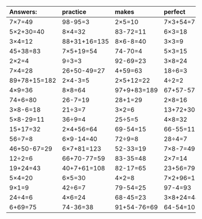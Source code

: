 | Answers: | practice | makes | perfect | ! |
| :--- | :--- | :--- | :--- | :--- |
| 7×7=49 | 98-95=3 | 2×5=10 | 7×3+54=75 | 61+64-60=65 | 
| 5×2+30=40 | 8×4=32 | 83-72=11 | 6×3=18 | 72÷8=9 | 
| 3×4=12 | 88+31+16=135 | 8×6-8=40 | 3×3=9 | 9×9=81 | 
| 45+38=83 | 7×5+19=54 | 74-70=4 | 5×3=15 | 89+27-23=93 | 
| 2×2=4 | 9÷3=3 | 92-69=23 | 3×8=24 | 72-17=55 | 
| 7×4=28 | 26+50-49=27 | 4+59=63 | 18÷6=3 | 44+51=95 | 
| 89+78+15=182 | 2×4-3=5 | 2×5+12=22 | 4÷2=2 | 75-8=67 | 
| 4×9=36 | 8×8=64 | 97+9+83=189 | 67+57-57=67 | 7×3=21 | 
| 74+6=80 | 26-7=19 | 28+1=29 | 2×8=16 | 13+13-8=18 | 
| 3×8-6=18 | 21÷3=7 | 3×2=6 | 13+72+30=115 | 89+72+77=238 | 
| 5×8-29=11 | 36÷9=4 | 25÷5=5 | 4×8=32 | 23+73=96 | 
| 15+17=32 | 2×4+56=64 | 69-54=15 | 66-55=11 | 7×8=56 | 
| 56÷7=8 | 6×9-14=40 | 72÷9=8 | 28÷4=7 | 4×3=12 | 
| 46+50-67=29 | 6×7+81=123 | 52-33=19 | 7×8-7=49 | 46+48=94 | 
| 12÷2=6 | 66+70-77=59 | 83-35=48 | 2×7=14 | 6×8=48 | 
| 19+24=43 | 40+7+61=108 | 82-17=65 | 23+56=79 | 36+72+68=176 | 
| 5×4=20 | 6×5=30 | 4×2=8 | 7×2+96=110 | 5+6=11 | 
| 9×1=9 | 42÷6=7 | 79-54=25 | 97-4=93 | 81÷9=9 | 
| 24÷4=6 | 4×6=24 | 68-45=23 | 3×8+24=48 | 53-36=17 | 
| 6+69=75 | 74-36=38 | 91+54-76=69 | 64-54=10 | 83+11=94 | 
